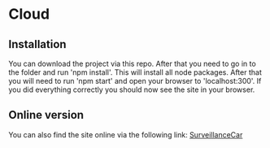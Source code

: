 # Cloud
## Installation
You can download the project via this repo. After that you need to go in to the folder and run 'npm install'. This will install all node packages. After that you will need to run 'npm start' and open your browser to 'localhost:300'.
If you did everything correctly you should now see the site in your browser.

## Online version
You can also find the site online via the following link:
[SurveillanceCar](https://surveillancecar.azurewebsites.net/)
